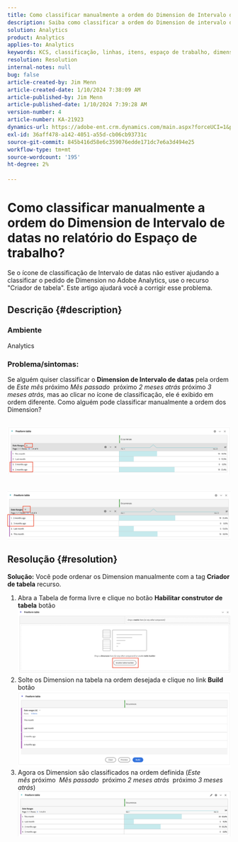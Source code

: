 ```yaml
---
title: Como classificar manualmente a ordem do Dimension de Intervalo de datas no relatório do Espaço de trabalho?
description: Saiba como classificar a ordem do Dimension de intervalo de datas no Analytics. Use o recurso "Criador de tabela".
solution: Analytics
product: Analytics
applies-to: Analytics
keywords: KCS, classificação, linhas, itens, espaço de trabalho, dimensões, classificação, ordem, Adobe Analytics, intervalo de datas, manualmente, relatório
resolution: Resolution
internal-notes: null
bug: false
article-created-by: Jim Menn
article-created-date: 1/10/2024 7:38:09 AM
article-published-by: Jim Menn
article-published-date: 1/10/2024 7:39:28 AM
version-number: 4
article-number: KA-21923
dynamics-url: https://adobe-ent.crm.dynamics.com/main.aspx?forceUCI=1&pagetype=entityrecord&etn=knowledgearticle&id=b0888530-8baf-ee11-a569-6045bd006268
exl-id: 36aff478-a142-4051-a55d-cb06cb93731c
source-git-commit: 845b416d58e6c359076edde171dc7e6a3d494e25
workflow-type: tm+mt
source-wordcount: '195'
ht-degree: 2%

---
```


# Como classificar manualmente a ordem do Dimension de Intervalo de datas no relatório do Espaço de trabalho?


Se o ícone de classificação de Intervalo de datas não estiver ajudando a classificar o pedido de Dimension no Adobe Analytics, use o recurso &quot;Criador de tabela&quot;. Este artigo ajudará você a corrigir esse problema.

## Descrição {#description}


### <b>Ambiente</b>

Analytics



### <b>Problema/sintomas:</b>

Se alguém quiser classificar o <b>Dimension de Intervalo de datas</b> pela ordem de *Este mês* próximo *Mês passado*  próximo *2 meses atrás* próximo *3 meses atrás,* mas ao clicar no ícone de classificação, ele é exibido em ordem diferente.
Como alguém pode classificar manualmente a ordem dos Dimension?

 <br>![](assets/___b3888530-8baf-ee11-a569-6045bd006268___.png)<br> <br> <br>![](assets/___b7888530-8baf-ee11-a569-6045bd006268___.png)

## Resolução {#resolution}

<b>Solução:</b>
Você pode ordenar os Dimension manualmente com a tag <b>Criador de tabela</b> recurso.

1. Abra a Tabela de forma livre e clique no botão <b>Habilitar construtor de tabela</b> botão ![](assets/d4eda136-2fcd-ed11-b597-6045bd006793.png)
2. Solte os Dimension na tabela na ordem desejada e clique no link <b>Build</b> botão![](assets/69497031-30cd-ed11-b597-6045bd006793.png)
3. Agora os Dimension são classificados na ordem definida (*Este mês* próximo  *Mês passado*  próximo *2 meses atrás*  próximo *3 meses atrás*)![](assets/efb1744a-30cd-ed11-b597-6045bd006793.png)
